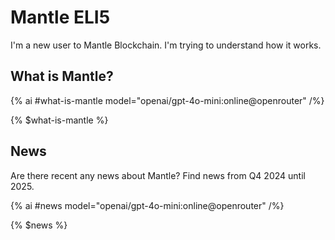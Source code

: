 # Mantle ELI5

I'm a new user to Mantle Blockchain. I'm trying to understand how it works.

## What is Mantle?

{% ai #what-is-mantle model="openai/gpt-4o-mini:online@openrouter" /%}

{% $what-is-mantle %}

## News

Are there recent any news about Mantle? Find news from Q4 2024 until 2025.

{% ai #news model="openai/gpt-4o-mini:online@openrouter" /%}

{% $news %}



